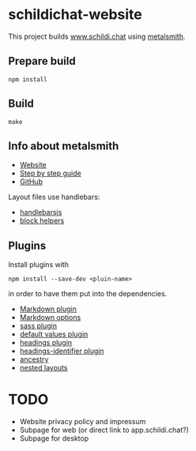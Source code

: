 # schildichat-website

This project builds www.schildi.chat using [metalsmith](https://metalsmith.io/).

## Prepare build

```
npm install
```

## Build

```
make
```

## Info about metalsmith

- [Website](https://metalsmith.io)
- [Step by step guide](https://metalsmith.io/step-by-step/#tl-dr)
- [GitHub](https://github.com/segmentio/metalsmith)

Layout files use handlebars:

- [handlebarsjs](https://handlebarsjs.com/)
- [block helpers](https://handlebarsjs.com/guide/block-helpers.html#simple-iterators)


## Plugins

Install plugins with
```
npm install --save-dev <pluin-name>
```
in order to have them put into the dependencies.

- [Markdown plugin](https://github.com/segmentio/metalsmith-markdown)
- [Markdown options](https://marked.js.org/#/USING_ADVANCED.md)
- [sass plugin](https://github.com/stevenschobert/metalsmith-sass)
- [default values plugin](https://github.com/metalsmith/metalsmith-default-values)
- [headings plugin](https://github.com/segmentio/metalsmith-headings)
- [headings-identifier plugin](https://github.com/majodev/metalsmith-headings-identifier)
- [ancestry](https://github.com/tests-always-included/metalsmith-ancestry)
- [nested layouts](https://github.com/firesideguru/metalsmith-nested)


# TODO

- Website privacy policy and impressum
- Subpage for web (or direct link to app.schildi.chat?)
- Subpage for desktop
